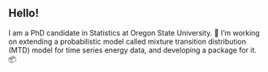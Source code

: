 ## Hello!

I am a PhD candidate in Statistics at Oregon State University. 🦫 I’m working on extending a probabilistic model called mixture transition distribution (MTD) model for time series energy data, and developing a package for it. 📦
